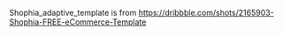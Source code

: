 Shophia_adaptive_template is from https://dribbble.com/shots/2165903-Shophia-FREE-eCommerce-Template
